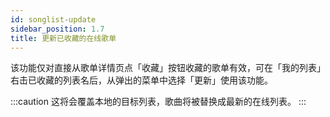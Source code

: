 ```yaml
---
id: songlist-update
sidebar_position: 1.7
title: 更新已收藏的在线歌单
---
```


该功能仅对直接从歌单详情页点「收藏」按钮收藏的歌单有效，可在「我的列表」右击已收藏的列表名后，从弹出的菜单中选择「更新」使用该功能。

:::caution
这将会覆盖本地的目标列表，歌曲将被替换成最新的在线列表。
:::
